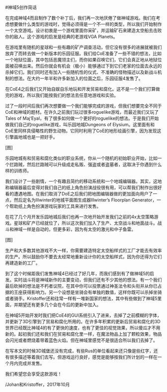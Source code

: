 #神域5创作简话

在完成神域4而且制作了数个补丁后，我们再一次地厌倦了做神域游戏。我们在考虑想要做什么类型的游戏时，觉得必须得是一个不一样的类型，所以我们开始制作一个太空游戏。设计初衷是一个游戏里面你采矿，并运输矿石来建造太空船去击败你的敌人。这个游戏的启发是经典的老游戏VGA Planets。

在游戏里有随机的星球和一些有趣的矿产调查活动，但它没有很多的进展就被我们放弃了而转去做一个新版本的乐园征服。我们给CoE准备了一些不错的想法，比如一个地狱位面，其中包括恶魔领主们，而你如果召唤它们，它们会真正地从地狱位面被召唤出来。然后你就会有机会（极小）能够通过下到它们老家的位面去永远的杀掉它们。我们同时还有加入一些随机性的仪式、不准确的怪物描述以及新战斗机制的想法。在大约一年半和许多新加入的位面之后，乐园征服4发售了。

在CoE4之后我们又开始自娱自乐地玩和开发贸易和腐化。这不是一个我们打算做完的游戏，所以我们能按我们的想法去任意地游戏和实验。

过了一段时间后我们再次想要做一个我们能够完成的游戏，但我们想要完全不同于CoE和神域的题材。在许久之前我们玩过很多roguelike游戏，而最近我们又玩了Tales of Maj‘Eyal，有了很多如何做一个更好的roguelike的想法。于是我们开始做我们自己的roguelike游戏，叫乐园地城Dungeons of Elysium。这里面有和CoE里同样具侵略性的野生动物。它同时利用了CoE的地形绘画引擎，因为发现这引擎画地城也是一把好手。

[图]

乐园地城有和贸易和腐化类似的职业系统，你从一个随机的初始职业开始，比如一个拦路贼，然后拦路贼可以升级成走私贩、强盗或者盗墓者，这取决于你遇到什么样的训练师。

我们设计了一些剧情，一个有趣且简约的移动系统和一个地城编辑器。其实，这地称编辑器最后变得对我们自己的纸上角色扮演战役很有用，可以帮我们制作出很好看的遭遇地图。在我们取消了DoE之后我们把地图编辑器做的更加面向用户了一点，然后定名为Illwinter的地城平面图生成器Illwinter’s Floorplan Generator，一个帮助纸上角色扮演游戏玩家的工具来进行发售。

在花了几个月开发乐园地城后我们也再一次地开始开发我们之前的4x太空策略游戏。星球和矿产已经就位了，所以这次我们加入了生产、太空战斗和地面战斗。战斗和神域一样是自动的，但更多彩，因为有太空的激光和中子鱼雷。

[图]

生产和大多数其他游戏不大一样，你需要建造特定太空船样式的工厂才能去有效率的生产。所以鼓励你不要去太经常地重新设计你的太空船样式，因为你还得为它们再建造新的工厂。

到了这个时候距我们发售神域4已经过了好几年，而我们感到有了做神域5的启发。实时战斗将是神域新作的主要变动，但我们还有不少其他的想法。有一个我们最后砍掉的想法是不朽者议院，在其中你可以投票通过神圣法令和头衔并从你已占据的王座获得影响力。另一个设想是坐骑会有单独的数值，这样你既可以杀掉坐骑或者骑手。Kristoffer还和往常一样有一堆新国家的想法，其中有些做到了神域5里面，并期望还有更多几个会在今后的更新中加入。

在神域5开始开发时我们把CoE4的GUI系统引入了进来，去掉了之前模糊的字体，并更新了3D引擎到了贸易和腐化所用的。在许多年积累的更新后贸易和腐化的3D世界已经既比神域4的有了更快的速度，也有了更佳的视觉效果，所以傻瓜才不用新的。起初我们还和我们在贸易和腐化里一样，在魔法物品上加了颗粒效果，物品会闪光或者燃烧着带着蓝色火焰。但在神域里感觉不是很适合所以我们去掉了。

在写本文的时候3D城堡还没有完成，有些Rus的单位看起来还只像是些红字，还有很多描述等着我们去写。但游戏运行良好，感觉是能够按我们所计划的一样在一个月内完成并发售。

我们希望您会享受这款游戏！

/Johan和Kristoffer，2017年10月



